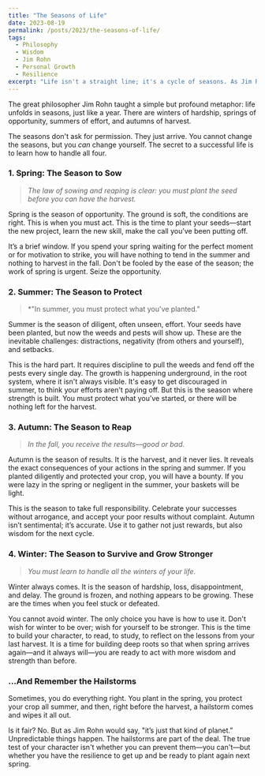 ```yaml
---
title: "The Seasons of Life"
date: 2023-08-19
permalink: /posts/2023/the-seasons-of-life/
tags:
  - Philosophy
  - Wisdom
  - Jim Rohn
  - Personal Growth
  - Resilience
excerpt: "Life isn't a straight line; it's a cycle of seasons. As Jim Rohn taught, understanding whether you're in a time of planting, protecting, harvesting, or surviving is the key to everything."
---
```


The great philosopher Jim Rohn taught a simple but profound metaphor: life unfolds in seasons, just like a year. There are winters of hardship, springs of opportunity, summers of effort, and autumns of harvest. 

The seasons don't ask for permission. They just arrive. You cannot change the seasons, but you *can* change yourself. The secret to a successful life is to learn how to handle all four. 

### 1. Spring: The Season to Sow

> *The law of sowing and reaping is clear: you must plant the seed before you can have the harvest.*

Spring is the season of opportunity. The ground is soft, the conditions are right. This is when you must act. This is the time to plant your seeds—start the new project, learn the new skill, make the call you’ve been putting off. 

It’s a brief window. If you spend your spring waiting for the perfect moment or for motivation to strike, you will have nothing to tend in the summer and nothing to harvest in the fall. Don't be fooled by the ease of the season; the work of spring is urgent. Seize the opportunity.

### 2. Summer: The Season to Protect

> *"In summer, you must protect what you've planted."

Summer is the season of diligent, often unseen, effort. Your seeds have been planted, but now the weeds and pests will show up. These are the inevitable challenges: distractions, negativity (from others and yourself), and setbacks. 

This is the hard part. It requires discipline to pull the weeds and fend off the pests every single day. The growth is happening underground, in the root system, where it isn't always visible. It's easy to get discouraged in summer, to think your efforts aren't paying off. But this is the season where strength is built. You must protect what you’ve started, or there will be nothing left for the harvest.

### 3. Autumn: The Season to Reap

> *In the fall, you receive the results—good or bad.*

Autumn is the season of results. It is the harvest, and it never lies. It reveals the exact consequences of your actions in the spring and summer. If you planted diligently and protected your crop, you will have a bounty. If you were lazy in the spring or negligent in the summer, your baskets will be light.

This is the season to take full responsibility. Celebrate your successes without arrogance, and accept your poor results without complaint. Autumn isn’t sentimental; it’s accurate. Use it to gather not just rewards, but also wisdom for the next cycle.

### 4. Winter: The Season to Survive and Grow Stronger

> *You must learn to handle all the winters of your life.*

Winter always comes. It is the season of hardship, loss, disappointment, and delay. The ground is frozen, and nothing appears to be growing. These are the times when you feel stuck or defeated. 

You cannot avoid winter. The only choice you have is how to use it. Don't wish for winter to be over; wish for yourself to be stronger. This is the time to build your character, to read, to study, to reflect on the lessons from your last harvest. It is a time for building deep roots so that when spring arrives again—and it always will—you are ready to act with more wisdom and strength than before.

### ...And Remember the Hailstorms

Sometimes, you do everything right. You plant in the spring, you protect your crop all summer, and then, right before the harvest, a hailstorm comes and wipes it all out.

Is it fair? No. But as Jim Rohn would say, "it’s just that kind of planet." Unpredictable things happen. The hailstorms are part of the deal. The true test of your character isn't whether you can prevent them—you can't—but whether you have the resilience to get up and be ready to plant again next spring.